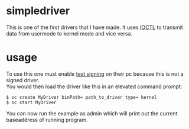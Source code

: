# simpledriver
This is one of the first drivers that I have made. It uses [IOCTL](https://docs.microsoft.com/en-us/windows/win32/devio/device-input-and-output-control-ioctl-) to transmit data from usermode to kernel mode and vice versa.<br>

# usage
To use this one must enable [test signing](https://docs.microsoft.com/en-us/windows-hardware/drivers/install/the-testsigning-boot-configuration-option) on their pc because this is not a signed driver.<br> 
You would then load the driver like this in an elevated command prompt: <br>

```
$ sc create MyDriver binPath= path_to_driver type= kernel
$ sc start MyDriver
```

You can now run the example as admin which will print out the current baseaddress of running program.
